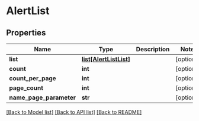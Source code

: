 # AlertList

## Properties
Name | Type | Description | Notes
------------ | ------------- | ------------- | -------------
**list** | [**list[AlertListList]**](AlertListList.md) |  | [optional] 
**count** | **int** |  | [optional] 
**count_per_page** | **int** |  | [optional] 
**page_count** | **int** |  | [optional] 
**name_page_parameter** | **str** |  | [optional] 

[[Back to Model list]](../README.md#documentation-for-models) [[Back to API list]](../README.md#documentation-for-api-endpoints) [[Back to README]](../README.md)

